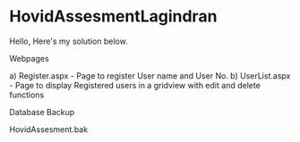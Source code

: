 # HovidAssesmentLagindran

Hello, Here's my solution below.

Webpages

a) Register.aspx - Page to register User name and User No.
b) UserList.aspx - Page to display Registered users in a gridview with edit and delete functions


Database Backup

HovidAssesment.bak
